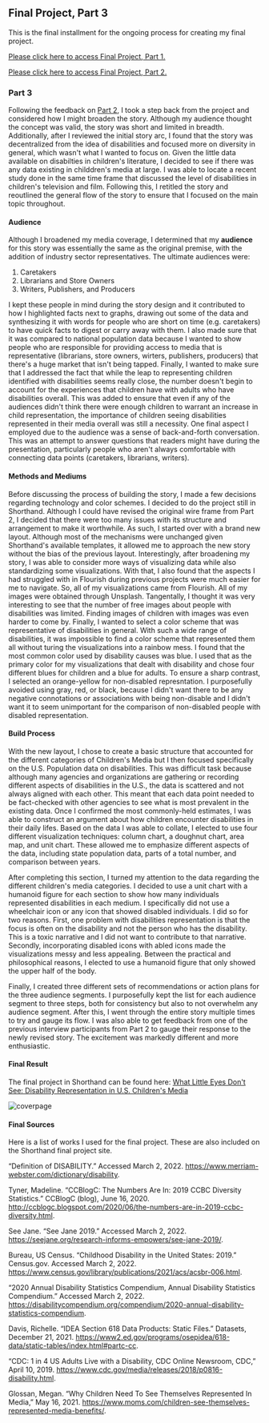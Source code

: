 ## Final Project, Part 3

This is the final installment for the ongoing process for creating my final project.

[Please click here to access Final Project, Part 1.](https://s-carmack.github.io/carmack-portfolio/Final-Project-Part-1_shunshocarmack.html)

[Please click here to access Final Project, Part 2.](https://s-carmack.github.io/carmack-portfolio/Final-Project-Part-2_shunshocarmack.html)

### Part 3
Following the feedback on [Part 2](https://s-carmack.github.io/carmack-portfolio/Final-Project-Part-2_shunshocarmack.html), I took a step back from the project and considered how I might broaden the story. Although my audience thought the concept was valid, the story was short and limited in breadth. Additionally, after I reviewed the initial story arc, I found that the story was decentralized from the idea of disabilities and focused more on diversity in general, which wasn't what I wanted to focus on. Given the little data available on disabilties in children's literature, I decided to see if there was any data existing in childdren's media at large. I was able to locate a recent study done in the same time frame that discussed the level of disabilities in children's television and film. Following this, I retitled the story and reoutlined the general flow of the story to ensure that I focused on the main topic throughout.

#### Audience
Although I broadened my media coverage, I determined that my **audience** for this story was essentially the same as the original premise, with the addition of industry sector representatives. The ultimate audiences were:
1. Caretakers
2. Librarians and Store Owners
3. Writers, Publishers, and Producers

I kept these people in mind during the story design and it contributed to how I highlighted facts next to graphs, drawing out some of the data and synthesizing it with words for people who are short on time (e.g. caretakers) to have quick facts to digest or carry away with them. I also made sure that it was compared to national population data because I wanted to show people who are responsible for providing access to media that is representative (librarians, store owners, wirters, publishers, producers) that there's a huge market that isn't being tapped. Finally, I wanted to make sure that I addressed the fact that while the leap to representing children identified with disabilities seems really close, the number doesn't begin to account for the experiences that children have with adults who have disabilities overall. This was added to ensure that even if any of the audiences didn't think there were enough children to warrant an increase in child representation, the importance of children seeing disabilities represented in their media overall was still a necessity. One final aspect I employed due to the audience was a sense of back-and-forth conversation. This was an attempt to answer questions that readers might have during the presentation, particularly people who aren't always comfortable with connecting data points (caretakers, librarians, writers).

#### Methods and Mediums
Before discussing the process of building the story, I made a few decisions regarding technology and color schemes. I decided to do the project still in Shorthand. Although I could have revised the original wire frame from Part 2, I decided that there were too many issues with its structure and arrangement to make it worthwhile. As such, I started over with a brand new layout. Although most of the mechanisms were unchanged given Shorthand's available templates, it allowed me to approach the new story without the bias of the previous layout. Interestingly, after broadening my story, I was able to consider more ways of visualizing data while also standardizing some visualizations. With that, I also found that the aspects I had struggled with in Flourish during previous projects were much easier for me to navigate. So, all of my visualizations came from Flourish. All of my images were obtained through Unsplash. Tangentally, I thought it was very interesting to see that the number of free images about people with disabilities was limited. Finding images of children with images was even harder to come by. Finally, I wanted to select a color scheme that was representative of disabilities in general. With such a wide range of disabilities, it was impossible to find a color scheme that represented them all without turing the visualizations into a rainbow mess. I found that the most common color used by disability causes was blue. I used that as the primary color for my visualizations that dealt with disability and chose four different blues for children and a blue for adults. To ensure a sharp contrast, I selected an orange-yellow for non-disabled represntation. I purposefully avoided using gray, red, or black, because I didn't want there to be any negative connotations or associations with being non-disable and I didn't want it to seem unimportant for the comparison of non-disabled people with disabled representation.

#### Build Process
With the new layout, I chose to create a basic structure that accounted for the different categories of Children's Media but I then focused specifically on the U.S. Population data on disabilities. This was difficult task because although many agencies and organizations are gathering or recording different aspects of disabilities in the U.S., the data is scattered and not always aligned with each other. This meant that each data point needed to be fact-checked with other agencies to see what is most prevalent in the existing data. Once I confirmed the most commonly-held estimates, I was able to construct an argument about how children encounter disabilities in their daily lifes. Based on the data I was able to collate, I elected to use four different visualization techniques: column chart, a doughnut chart, area map, and unit chart. These allowed me to emphasize different aspects of the data, including state population data, parts of a total number, and comparison between years.

After completing this section, I turned my attention to the data regarding the different children's media categories. I decided to use a unit chart with a humanoid figure for each section to show how many individuals represented disabilities in each medium. I specifically did not use a wheelchair icon or any icon that showed disabled individuals. I did so for two reasons. First, one problem with disabilities representation is that the focus is often on the disability and not the person who has the disability. This is a toxic narrative and I did not want to contribute to that narrative. Secondly, incorporating disabled icons with abled icons made the visualizations messy and less appealing. Between the practical and philosophical reasons, I elected to use a humanoid figure that only showed the upper half of the body.

Finally, I created three different sets of recommendations or action plans for the three audience segments. I purposefully kept the list for each audience segment to three steps, both for consistency but also to not overwhelm any audience segment. After this, I went through the entire story multiple times to try and gauge its flow. I was also able to get feedback from one of the previous interview participants from Part 2 to gauge their response to the newly revised story. The excitement was markedly different and more enthusiastic.

#### Final Result
The final project in Shorthand can be found here: [What Little Eyes Don't See: Disability Representation in U.S. Children's Media](https://carnegiemellon.shorthandstories.com/what-little-eyes-dont-see/index.html)

![coverpage](https://user-images.githubusercontent.com/97995850/156461187-819654fc-96c8-47b5-8ae1-479ff2c1478c.jpg)


#### Final Sources
Here is a list of works I used for the final project. These are also included on the Shorthand final project site.

“Definition of DISABILITY.” Accessed March 2, 2022. https://www.merriam-webster.com/dictionary/disability.

Tyner, Madeline. “CCBlogC: The Numbers Are In: 2019 CCBC Diversity Statistics.” CCBlogC (blog), June 16, 2020. http://ccblogc.blogspot.com/2020/06/the-numbers-are-in-2019-ccbc-diversity.html.

See Jane. “See Jane 2019.” Accessed March 2, 2022. https://seejane.org/research-informs-empowers/see-jane-2019/.

Bureau, US Census. “Childhood Disability in the United States: 2019.” Census.gov. Accessed March 2, 2022. https://www.census.gov/library/publications/2021/acs/acsbr-006.html.

“2020 Annual Disability Statistics Compendium, Annual Disability Statistics Compendium.” Accessed March 2, 2022. https://disabilitycompendium.org/compendium/2020-annual-disability-statistics-compendium.

Davis, Richelle. “IDEA Section 618 Data Products: Static Files.” Datasets, December 21, 2021. https://www2.ed.gov/programs/osepidea/618-data/static-tables/index.html#partc-cc.

“CDC: 1 in 4 US Adults Live with a Disability, CDC Online Newsroom, CDC,” April 10, 2019. https://www.cdc.gov/media/releases/2018/p0816-disability.html.

Glossan, Megan. “Why Children Need To See Themselves Represented In Media,” May 16, 2021. https://www.moms.com/children-see-themselves-represented-media-benefits/.
